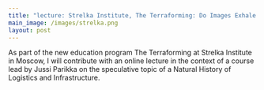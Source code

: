 ```yaml
---
title: "lecture: Strelka Institute, The Terraforming: Do Images Exhale Oxygen? "
main_image: /images/strelka.png
layout: post
---
```


As part of the new education program <a ref="https://theterraforming.strelka.com/">The Terraforming</a> at Strelka Institute in Moscow, I will contribute with an online lecture in the context of a course lead by Jussi Parikka on the speculative topic of a Natural History of Logistics and Infrastructure.

